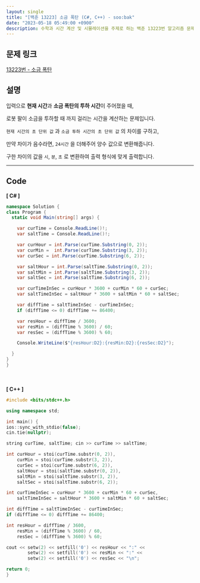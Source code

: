 ```yaml
---
layout: single
title: "[백준 13223] 소금 폭탄 (C#, C++) - soo:bak"
date: "2023-05-18 05:49:00 +0900"
description: 수학과 시간 계산 및 시뮬레이션을 주제로 하는 백준 13223번 알고리즘 문제를 C# 과 C++ 로 풀이 및 해설
---
```


## 문제 링크
  [13223번 - 소금 폭탄](https://www.acmicpc.net/problem/13223)

## 설명
입력으로 <b>현재 시간</b>과 <b>소금 폭탄의 투하 시간</b>이 주어졌을 때, <br>

로봇 팔이 소금을 투하할 때 까지 걸리는 시간을 계산하는 문제입니다. <br>

`현재 시간의 초 단위 값` 과 `소금 투하 시간의 초 단위 값` 의 차이를 구하고, <br>

만약 차이가 음수라면, `24시간` 을 더해주어 양수 값으로 변환해줍니다. <br>

구한 차이의 값을 `시`, `분`, `초` 로 변환하여 출력 형식에 맞게 출력합니다. <br>

- - -

## Code
<b>[ C# ] </b>
<br>

  ```c#
namespace Solution {
  class Program {
    static void Main(string[] args) {

      var curTime = Console.ReadLine()!;
      var saltTime = Console.ReadLine()!;

      var curHour = int.Parse(curTime.Substring(0, 2));
      var curMin =  int.Parse(curTime.Substring(3, 2));
      var curSec = int.Parse(curTime.Substring(6, 2));

      var saltHour = int.Parse(saltTime.Substring(0, 2));
      var saltMin = int.Parse(saltTime.Substring(3, 2));
      var saltSec = int.Parse(saltTime.Substring(6, 2));

      var curTimeInSec = curHour * 3600 + curMin * 60 + curSec;
      var saltTimeInSec = saltHour * 3600 + saltMin * 60 + saltSec;

      var diffTime = saltTimeInSec - curTimeInSec;
      if (diffTime <= 0) diffTime += 86400;

      var resHour = diffTime / 3600;
      var resMin = (diffTime % 3600) / 60;
      var resSec = (diffTime % 3600) % 60;

      Console.WriteLine($"{resHour:D2}:{resMin:D2}:{resSec:D2}");

    }
  }
}
  ```
<br><br>
<b>[ C++ ] </b>
<br>

  ```c++
#include <bits/stdc++.h>

using namespace std;

int main() {
  ios::sync_with_stdio(false);
  cin.tie(nullptr);

  string curTime, saltTime; cin >> curTime >> saltTime;

  int curHour = stoi(curTime.substr(0, 2)),
      curMin = stoi(curTime.substr(3, 2)),
      curSec = stoi(curTime.substr(6, 2)),
      saltHour = stoi(saltTime.substr(0, 2)),
      saltMin = stoi(saltTime.substr(3, 2)),
      saltSec = stoi(saltTime.substr(6, 2));

  int curTimeInSec = curHour * 3600 + curMin * 60 + curSec,
      saltTimeInSec = saltHour * 3600 + saltMin * 60 + saltSec;

  int diffTime = saltTimeInSec - curTimeInSec;
  if (diffTime <= 0) diffTime += 86400;

  int resHour = diffTime / 3600,
      resMin = (diffTime % 3600) / 60,
      resSec = (diffTime % 3600) % 60;

  cout << setw(2) << setfill('0') << resHour << ":" <<
          setw(2) << setfill('0') << resMin << ":" <<
          setw(2) << setfill('0') << resSec << "\n";

  return 0;
}
  ```

